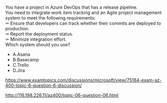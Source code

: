 You have a project in Azure DevOps that has a release pipeline.<br/>You need to integrate work item tracking and an Agile project management system to meet the following requirements:<br/>✑ Ensure that developers can track whether their commits are deployed to production.<br/>✑ Report the deployment status.<br/>✑ Minimize integration effort.<br/>Which system should you use?<br/><ul><li class="multi-choice-item"><span class="multi-choice-letter" data-choice-letter="A">A.</span>Asana</li><li class="multi-choice-item"><span class="multi-choice-letter" data-choice-letter="B">B.</span>Basecamp</li><li class="multi-choice-item"><span class="multi-choice-letter" data-choice-letter="C">C.</span>Trello</li><li class="multi-choice-item correct-hidden"><span class="multi-choice-letter" data-choice-letter="D">D.</span>Jira</li></ul><p><a href="https://www.examtopics.com/discussions/microsoft/view/75184-exam-az-400-topic-6-question-6-discussion/">https://www.examtopics.com/discussions/microsoft/view/75184-exam-az-400-topic-6-question-6-discussion/</a></p><p><a href="http://116.198.226.11/az400/topic-06-question-06.html">http://116.198.226.11/az400/topic-06-question-06.html</a></p><script src="https://giscus.app/client.js"                    data-repo="azsamples/az204"                    data-repo-id="R_kgDOMRXzDQ"                    data-category="General"                    data-category-id="DIC_kwDOMRXzDc4Cgi27"                    data-mapping="pathname"                    data-strict="1"                    data-reactions-enabled="0"                    data-emit-metadata="0"                    data-input-position="bottom"                    data-theme="preferred_color_scheme"                    data-lang="en"                    crossorigin="anonymous"                    async>                    </script>